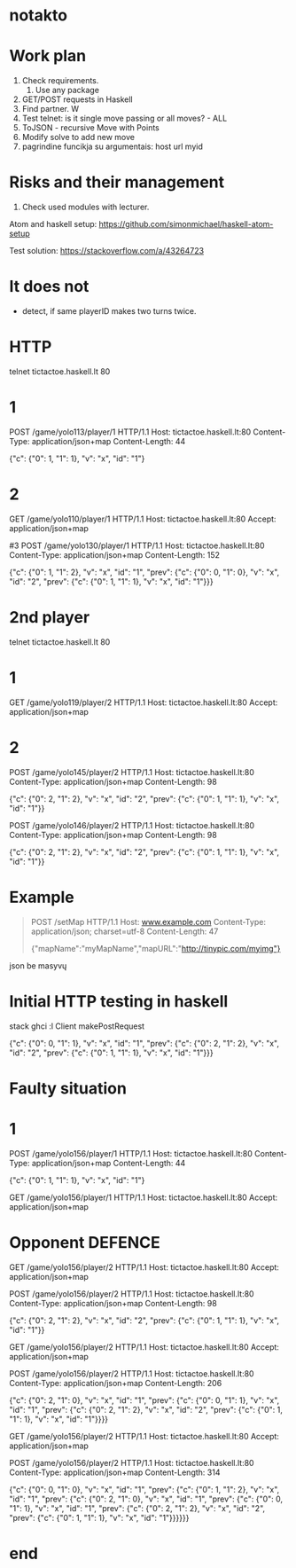 # notakto

# Work plan
1. Check requirements.
    1. Use any package
1. GET/POST requests in Haskell
1. Find partner.
W
1. Test telnet: is it single move passing or all moves? - ALL
1. ToJSON - recursive Move with Points
1. Modify solve to add new move
1. pagrindine funcikja su argumentais: host url myid

# Risks and their management
1. Check used modules with lecturer.

Atom and haskell setup: https://github.com/simonmichael/haskell-atom-setup

Test solution: https://stackoverflow.com/a/43264723

# It does not
* detect, if same playerID makes two turns twice.

# HTTP
telnet tictactoe.haskell.lt 80

# 1
POST /game/yolo113/player/1 HTTP/1.1
Host: tictactoe.haskell.lt:80
Content-Type: application/json+map
Content-Length: 44

{"c": {"0": 1, "1": 1}, "v": "x", "id": "1"}


# 2
GET /game/yolo110/player/1 HTTP/1.1
Host: tictactoe.haskell.lt:80
Accept: application/json+map

#3
POST /game/yolo130/player/1 HTTP/1.1
Host: tictactoe.haskell.lt:80
Content-Type: application/json+map
Content-Length: 152

{"c": {"0": 1, "1": 2}, "v": "x", "id": "1", "prev": {"c": {"0": 0, "1": 0}, "v": "x", "id": "2", "prev": {"c": {"0": 1, "1": 1}, "v": "x", "id": "1"}}}


# 2nd player
telnet tictactoe.haskell.lt 80

# 1
GET /game/yolo119/player/2 HTTP/1.1
Host: tictactoe.haskell.lt:80
Accept: application/json+map


# 2
POST /game/yolo145/player/2 HTTP/1.1
Host: tictactoe.haskell.lt:80
Content-Type: application/json+map
Content-Length: 98

{"c": {"0": 2, "1": 2}, "v": "x", "id": "2", "prev": {"c": {"0": 1, "1": 1}, "v": "x", "id": "1"}}


POST /game/yolo146/player/2 HTTP/1.1
Host: tictactoe.haskell.lt:80
Content-Type: application/json+map
Content-Length: 98

{"c": {"0": 2, "1": 2}, "v": "x", "id": "2", "prev": {"c": {"0": 1, "1": 1}, "v": "x", "id": "1"}}


# Example
> POST /setMap HTTP/1.1
> Host: www.example.com
> Content-Type: application/json; charset=utf-8
> Content-Length: 47
>
> {"mapName":"myMapName","mapURL":"http://tinypic.com/myimg"}

json be masyvų

# Initial HTTP testing in haskell
stack ghci
:l Client
makePostRequest

{"c": {"0": 0, "1": 1}, "v": "x", "id": "1", "prev": {"c": {"0": 2, "1": 2}, "v": "x", "id": "2", "prev": {"c": {"0": 1, "1": 1}, "v": "x", "id": "1"}}}

# Faulty situation
# 1
POST /game/yolo156/player/1 HTTP/1.1
Host: tictactoe.haskell.lt:80
Content-Type: application/json+map
Content-Length: 44

{"c": {"0": 1, "1": 1}, "v": "x", "id": "1"}


GET /game/yolo156/player/1 HTTP/1.1
Host: tictactoe.haskell.lt:80
Accept: application/json+map


# Opponent DEFENCE
GET /game/yolo156/player/2 HTTP/1.1
Host: tictactoe.haskell.lt:80
Accept: application/json+map


POST /game/yolo156/player/2 HTTP/1.1
Host: tictactoe.haskell.lt:80
Content-Type: application/json+map
Content-Length: 98

{"c": {"0": 2, "1": 2}, "v": "x", "id": "2", "prev": {"c": {"0": 1, "1": 1}, "v": "x", "id": "1"}}


GET /game/yolo156/player/2 HTTP/1.1
Host: tictactoe.haskell.lt:80
Accept: application/json+map


POST /game/yolo156/player/2 HTTP/1.1
Host: tictactoe.haskell.lt:80
Content-Type: application/json+map
Content-Length: 206

{"c": {"0": 2, "1": 0}, "v": "x", "id": "1", "prev": {"c": {"0": 0, "1": 1}, "v": "x", "id": "1", "prev": {"c": {"0": 2, "1": 2}, "v": "x", "id": "2", "prev": {"c": {"0": 1, "1": 1}, "v": "x", "id": "1"}}}}


GET /game/yolo156/player/2 HTTP/1.1
Host: tictactoe.haskell.lt:80
Accept: application/json+map


POST /game/yolo156/player/2 HTTP/1.1
Host: tictactoe.haskell.lt:80
Content-Type: application/json+map
Content-Length: 314

{"c": {"0": 0, "1": 0}, "v": "x", "id": "1", "prev": {"c": {"0": 1, "1": 2}, "v": "x", "id": "1", "prev": {"c": {"0": 2, "1": 0}, "v": "x", "id": "1", "prev": {"c": {"0": 0, "1": 1}, "v": "x", "id": "1", "prev": {"c": {"0": 2, "1": 2}, "v": "x", "id": "2", "prev": {"c": {"0": 1, "1": 1}, "v": "x", "id": "1"}}}}}}


# end
